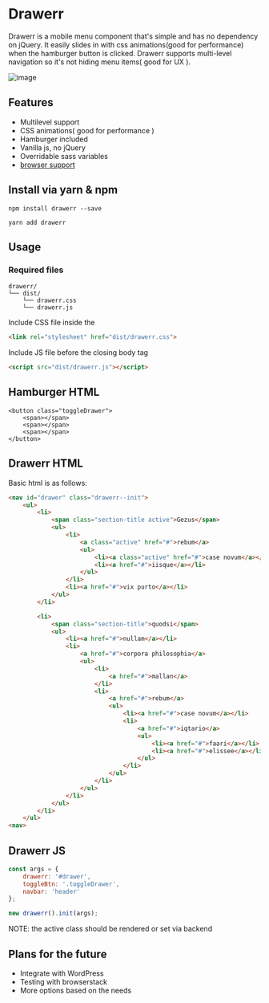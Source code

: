 # Drawerr
Drawerr is a mobile menu component that's simple and has no dependency on jQuery.
It easily slides in with css animations(good for performance) when the hamburger button is clicked.
Drawerr supports multi-level navigation so it's not hiding menu items( good for UX ).

![image](https://user-images.githubusercontent.com/6705443/27301841-fe196dda-5534-11e7-8648-95017925248e.png)

## Features
- Multilevel support
- CSS animations( good for performance )
- Hamburger included
- Vanilla js, no jQuery
- Overridable sass variables
- [browser support](http://browserl.ist/defaults)

## Install via yarn & npm
`npm install drawerr --save`

`yarn add drawerr`

## Usage

### Required files

```
drawerr/
└── dist/
    └── drawerr.css
    └── drawerr.js
```

Include CSS file inside the <head>
```html
<link rel="stylesheet" href="dist/drawerr.css">
```

Include JS file before the closing body tag
```html
<script src="dist/drawerr.js"></script>
```

## Hamburger HTML
```
<button class="toggleDrawer">
    <span></span>
    <span></span>
    <span></span>
</button>
```

## Drawerr HTML
Basic html is as follows:
``` html
<nav id="drawer" class="drawerr--init">
    <ul>
        <li>
            <span class="section-title active">Gezus</span>
            <ul>
                <li>
                    <a class="active" href="#">rebum</a>
                    <ul>
                        <li><a class="active" href="#">case novum</a></li>
                        <li><a href="#">iisque</a></li>
                    </ul>
                </li>
                <li><a href="#">vix purto</a></li>
            </ul>
        </li>

        <li>
            <span class="section-title">quodsi</span>
            <ul>
                <li><a href="#">nullam</a></li>
                <li>
                    <a href="#">corpora philosophia</a>
                    <ul>
                        <li>
                            <a href="#">mallan</a>
                        </li>
                        <li>
                            <a href="#">rebum</a>
                            <ul>
                                <li><a href="#">case novum</a></li>
                                <li>
                                    <a href="#">iqtario</a>
                                    <ul>
                                        <li><a href="#">faari</a></li>
                                        <li><a href="#">elissee</a></li>
                                    </ul>
                                </li>
                            </ul>
                        </li>
                    </ul>
                </li>
            </ul>
        </li>
    </ul>
<nav>
```

## Drawerr JS
```js
const args = {
    drawerr: '#drawer',
    toggleBtn: '.toggleDrawer',
    navbar: 'header'
};

new drawerr().init(args);

```

NOTE: the active class should be rendered or set via backend

## Plans for the future
- Integrate with WordPress
- Testing with browserstack
- More options based on the needs
